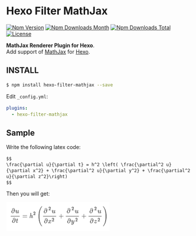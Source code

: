# Hexo Filter MathJax

[![Npm Version](https://img.shields.io/npm/v/hexo-filter-mathjax.svg)](https://npmjs.org/package/hexo-filter-mathjax)
[![Npm Downloads Month](https://img.shields.io/npm/dm/hexo-filter-mathjax.svg)](https://npmjs.org/package/hexo-filter-mathjax)
[![Npm Downloads Total](https://img.shields.io/npm/dt/hexo-filter-mathjax.svg)](https://npmjs.org/package/hexo-filter-mathjax)
[![License](https://img.shields.io/npm/l/hexo-filter-mathjax.svg)](https://npmjs.org/package/hexo-filter-mathjax)

**MathJax Renderer Plugin for Hexo**.  
Add support of [MathJax](http://www.mathjax.org/) for [Hexo](http://hexo.io/).

## INSTALL
```bash
$ npm install hexo-filter-mathjax --save
```
Edit `_config.yml`:
```yaml
plugins:
  - hexo-filter-mathjax
```
## Sample

Write the following latex code:
```
$$
\frac{\partial u}{\partial t} = h^2 \left( \frac{\partial^2 u}{\partial x^2} + \frac{\partial^2 u}{\partial y^2} + \frac{\partial^2 u}{\partial z^2}\right)
$$
```
Then you will get:

![sample](sample.png)
